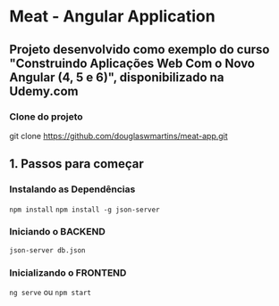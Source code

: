 # Meat - Angular Application

## Projeto desenvolvido como exemplo do curso "Construindo Aplicações Web Com o Novo Angular (4, 5 e 6)", disponibilizado na Udemy.com

### Clone do projeto

git clone <https://github.com/douglaswmartins/meat-app.git>

## 1. Passos para começar

### Instalando as Dependências

`npm install`
`npm install -g json-server`

### Iniciando o BACKEND

`json-server db.json`

### Inicializando o FRONTEND

`ng serve` ou `npm start`
